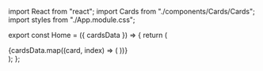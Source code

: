 import React from "react";
import Cards from "./components/Cards/Cards";
import styles from "./App.module.css";

export const Home = ({ cardsData }) => {
  return (
    <div className={styles.cardsContainer}>
      {cardsData.map((card, index) => (
        <Cards
          key={index}
          imageUrl={card.imageUrl}
          title={card.title}
          description={card.description}
        />
      ))}
    </div>
  );
};
